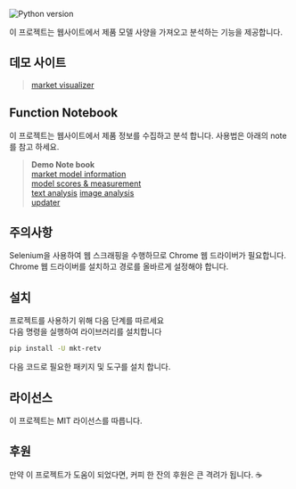 ![Python version](https://img.shields.io/badge/python-3.9%20|%203.10%20|%203.11-blue)

이 프로젝트는 웹사이트에서 제품 모델 사양을 가져오고 분석하는 기능을 제공합니다.

## 데모 사이트
> [market visualizer](https://mktretv.streamlit.app/)

## Function Notebook
이 프로젝트는 웹사이트에서 제품 정보를 수집하고 분석 합니다.
사용법은 아래의 note를 참고 하세요.
> **Demo Note book**  
> [market model information](https://colab.research.google.com/github/xikest/research_market_tv/blob/main/quickguide_market_models.ipynb)  
> [model scores & measurement](https://colab.research.google.com/github/xikest/research_market_tv/blob/main/quickguide_market_rtings.ipynb)  
> [text analysis](https://colab.research.google.com/github/xikest/research_market_tv/blob/main/quickguide_textanalysis.ipynb) 
> [image analysis](https://colab.research.google.com/github/xikest/research_market_tv/blob/main/quickguide_imganalysis.ipynb)  
> [updater](https://colab.research.google.com/github/xikest/research_market_tv/blob/main/quickguide_updater.ipynb)



## 주의사항
Selenium을 사용하여 웹 스크래핑을 수행하므로 Chrome 웹 드라이버가 필요합니다.   
Chrome 웹 드라이버를 설치하고 경로를 올바르게 설정해야 합니다.

## 설치
프로젝트를 사용하기 위해 다음 단계를 따르세요  
다음 명령을 실행하여 라이브러리를 설치합니다

```bash
pip install -U mkt-retv
```

다음 코드로 필요한 패키지 및 도구를 설치 합니다.


## 라이선스
이 프로젝트는 MIT 라이선스를 따릅니다.

## 후원
만약 이 프로젝트가 도움이 되었다면, 커피 한 잔의 후원은 큰 격려가 됩니다. ☕️

